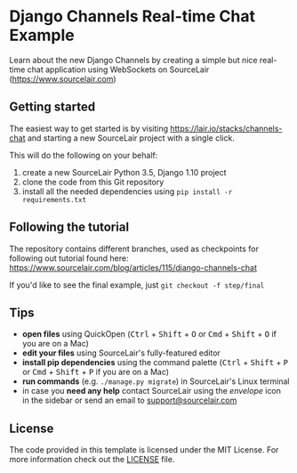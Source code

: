 # Django Channels Real-time Chat Example

Learn about the new Django Channels by creating a simple but nice real-time chat application using WebSockets on SourceLair (https://www.sourcelair.com)

## Getting started

The easiest way to get started is by visiting https://lair.io/stacks/channels-chat and starting a new SourceLair project with a single click.

This will do the following on your behalf:

1. create a new SourceLair Python 3.5, Django 1.10 project
2. clone the code from this Git repository
3. install all the needed dependencies using `pip install -r requirements.txt`

## Following the tutorial

The repository contains different branches, used as checkpoints for following out tutorial found here: https://www.sourcelair.com/blog/articles/115/django-channels-chat

If you'd like to see the final example, just `git checkout -f step/final`

## Tips

- **open files** using QuickOpen (<kbd>Ctrl</kbd> + <kbd>Shift</kbd> + <kbd>O</kbd> or <kbd>Cmd</kbd> + <kbd>Shift</kbd> + <kbd>O</kbd> if you are on a Mac)
- **edit your files** using SourceLair's fully-featured editor
- **install pip dependencies** using the command palette (<kbd>Ctrl</kbd> + <kbd>Shift</kbd> + <kbd>P</kbd> or <kbd>Cmd</kbd> + <kbd>Shift</kbd> + <kbd>P</kbd> if you are on a Mac)
- **run commands** (e.g. `./manage.py migrate`) in SourceLair's Linux terminal
- in case you **need any help** contact SourceLair using the _envelope_ icon in the sidebar or send an email to [support@sourcelair.com](mailto:support@sourcelair.com)

## License

The code provided in this template is licensed under the MIT License. For more information check out the [LICENSE](LICENSE) file.